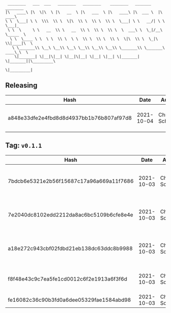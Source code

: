 ```
 ________   ___  ___   ________   ________    ________   _______    ________      
|\   ____\ |\  \|\  \ |\   __  \ |\   ___  \ |\   ____\ |\  ___ \  |\   ____\     
\ \  \___| \ \  \\\  \\ \  \|\  \\ \  \\ \  \\ \  \___| \ \   __/| \ \  \___|_    
 \ \  \     \ \   __  \\ \   __  \\ \  \\ \  \\ \  \  ___\ \  \_|/__\ \_____  \   
  \ \  \____ \ \  \ \  \\ \  \ \  \\ \  \\ \  \\ \  \|\  \\ \  \_|\ \\|____|\  \  
   \ \_______\\ \__\ \__\\ \__\ \__\\ \__\\ \__\\ \_______\\ \_______\ ____\_\  \ 
    \|_______| \|__|\|__| \|__|\|__| \|__| \|__| \|_______| \|_______||\_________\
                                                                      \|_________|
```

## Releasing
| Hash | Date | Author | Changes |
|------|------|--------|---------|
| a848e33dfe2e4fbd8d8d4937bb1b76b807af97d8 | 2021-10-04 | Chris Schubert | Code cleanup and refactoring |


 ## Tag: `v0.1.1`
| Hash | Date | Author | Changes |
|------|------|--------|---------|
| 7bdcb6e5321e2b56f15687c17a96a669a11f7686 | 2021-10-03 | Chris Schubert | Updating namespaces to match folder structure |
| 7e2040dc8102edd2212da8ac6bc5109b6cfe8e4e | 2021-10-03 | Chris Schubert | Adding back files removed by template process |
| a18e272c943cbf02fdbd21eb138dc63ddc8b9988 | 2021-10-03 | Chris Schubert | Organizing Appalachia packages for package management |
| f8f48e43c9c7ea5fe1cd0012c6f2e1913a6f3f6d | 2021-10-03 | Chris Schubert | Initializing organization repository for project. |
| fe16082c36c90b3fd0a6dee05329fae1584abd98 | 2021-10-03 | Chris Schubert | Added README.md |
